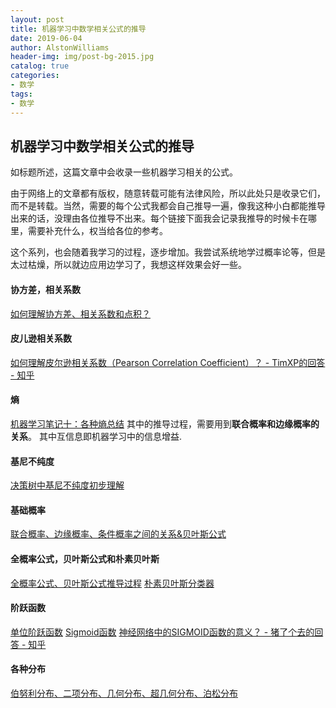 ```yaml
---
layout: post
title: 机器学习中数学相关公式的推导
date: 2019-06-04
author: AlstonWilliams
header-img: img/post-bg-2015.jpg
catalog: true
categories:
- 数学
tags:
- 数学
---
```


## 机器学习中数学相关公式的推导

如标题所述，这篇文章中会收录一些机器学习相关的公式。

由于网络上的文章都有版权，随意转载可能有法律风险，所以此处只是收录它们，而不是转载。当然，需要的每个公式我都会自己推导一遍，像我这种小白都能推导出来的话，没理由各位推导不出来。每个链接下面我会记录我推导的时候卡在哪里，需要补充什么，权当给各位的参考。

这个系列，也会随着我学习的过程，逐步增加。我尝试系统地学过概率论等，但是太过枯燥，所以就边应用边学习了，我想这样效果会好一些。

#### 协方差，相关系数
[如何理解协方差、相关系数和点积？](https://www.matongxue.com/madocs/568.html)

#### 皮儿逊相关系数
[如何理解皮尔逊相关系数（Pearson Correlation Coefficient）？ - TimXP的回答 - 知乎](https://www.zhihu.com/question/19734616/answer/117730676)

#### 熵
[机器学习笔记十：各种熵总结](https://blog.csdn.net/xierhacker/article/details/53463567)
其中的推导过程，需要用到**联合概率和边缘概率的关系**。
其中互信息即机器学习中的信息增益.

#### 基尼不纯度
[决策树中基尼不纯度初步理解](https://blog.csdn.net/jjboom425/article/details/79997440)

#### 基础概率
[联合概率、边缘概率、条件概率之间的关系&贝叶斯公式](https://blog.csdn.net/tick_tock97/article/details/79885868)

#### 全概率公式，贝叶斯公式和朴素贝叶斯
[全概率公式、贝叶斯公式推导过程](https://www.cnblogs.com/ohshit/p/5629581.html)
[朴素贝叶斯分类器](https://zh.wikipedia.org/wiki/%E6%9C%B4%E7%B4%A0%E8%B4%9D%E5%8F%B6%E6%96%AF%E5%88%86%E7%B1%BB%E5%99%A8)

#### 阶跃函数
[单位阶跃函数](https://zh.wikipedia.org/wiki/%E5%8D%95%E4%BD%8D%E9%98%B6%E8%B7%83%E5%87%BD%E6%95%B0)
[Sigmoid函数](https://blog.csdn.net/saltriver/article/details/57531963)
[神经网络中的SIGMOID函数的意义？ - 猪了个去的回答 - 知乎](https://www.zhihu.com/question/24259872/answer/391314898)

#### 各种分布
[伯努利分布、二项分布、几何分布、超几何分布、泊松分布](https://blog.csdn.net/zlbflying/article/details/47777943)
